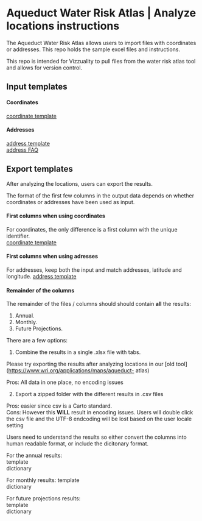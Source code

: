 # Aqueduct Water Risk Atlas | Analyze locations instructions

The Aqueduct Water Risk Atlas allows users to import files with coordinates or addresses. This repo holds the sample excel files and instructions.   

This repo is intended for Vizzuality to pull files from the water risk atlas tool and allows for version control. 

## Input templates

#### Coordinates
[coordinate template](https://github.com/wri/aqueduct_analyze_locations/blob/master/input_templates/example_coordinates.csv)


#### Addresses
[address template](https://github.com/wri/aqueduct_analyze_locations/blob/master/input_templates/example_address.csv)  
[address FAQ](https://github.com/wri/aqueduct_analyze_locations/blob/master/address_faq.md)


## Export templates
After analyzing the locations, users can export the results. 

The format of the first few columns in the output data depends on whether coordinates or addresses have been used as input.

#### First columns when using coordinates
For coordinates, the only difference is a first column with the unique identifier.   
[coordinate template](https://github.com/wri/aqueduct_analyze_locations/blob/master/result_templates/results_first_columns_coordinates.csv)

#### First columns when using adresses
For addresses, keep both the input and match addresses, latitude and longitude. 
[address template](https://github.com/wri/aqueduct_analyze_locations/blob/master/result_templates/results_first_columns_adrresses.csv)

#### Remainder of the columns

The remainder of the files / columns should should contain **all** the results:
1. Annual.  
1. Monthly.  
1. Future Projections. 

There are a few options:

1. Combine the results in a single .xlsx file with tabs. 

Please try exporting the results after analyzing locations in our [old tool](https://www.wri.org/applications/maps/aqueduct-    atlas)   

Pros: All data in one place, no encoding issues

2. Export a zipped folder with the different results in .csv files  

Pros: easier since csv is a Carto standard.  
Cons: However this **WILL** result in encoding issues. Users will double click the csv file and the UTF-8 endcoding will be lost based on the user locale setting  

Users need to understand the results so either convert the columns into human readable format, or include the dicitonary format.

For the annual results:  
template  
dictionary  

For monthly results:
template  
dictionary  

For future projections results:  
template  
dictionary  











